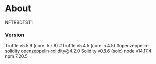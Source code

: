 # About
NFTRBDTST1

### Version

Truffle v5.5.9 (core: 5.5.9)
#Truffle v5.4.5 (core: 5.4.5)
#openzeppelin-solidity
openzeppelin-solidity@4.2.0
Solidity v0.8.6 (solc)
node v14.17.4
npm 7.20.5
